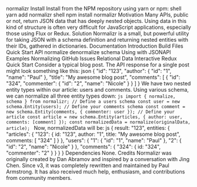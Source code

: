normalizr Install Install from the NPM repository using yarn or npm: shell yarn add normalizr shell npm install normalizr Motivation Many APIs, public or not, return JSON data that has deeply nested objects. Using data in this kind of structure is often very difficult for JavaScript applications, especially those using Flux or Redux. Solution Normalizr is a small, but powerful utility for taking JSON with a schema definition and returning nested entities with their IDs, gathered in dictionaries. Documentation Introduction Build Files Quick Start API normalize denormalize schema Using with JSONAPI Examples Normalizing GitHub Issues Relational Data Interactive Redux Quick Start Consider a typical blog post. The API response for a single post might look something like this: json { "id": "123", "author": { "id": "1", "name": "Paul" }, "title": "My awesome blog post", "comments": [ { "id": "324", "commenter": { "id": "2", "name": "Nicole" } } ] } We have two nested entity types within our article: users and comments. Using various schema, we can normalize all three entity types down: ```js import { normalize, schema } from normalizr; // Define a users schema const user = new schema.Entity(users); // Define your comments schema const comment = new schema.Entity(comments, { commenter: user }); // Define your article const article = new schema.Entity(articles, { author: user, comments: [comment] }); const normalizedData = normalize(originalData, article); ``` Now, normalizedData will be: js { result: "123", entities: { "articles": { "123": { id: "123", author: "1", title: "My awesome blog post", comments: [ "324" ] } }, "users": { "1": { "id": "1", "name": "Paul" }, "2": { "id": "2", "name": "Nicole" } }, "comments": { "324": { id: "324", "commenter": "2" } } } } Dependencies None. Credits Normalizr was originally created by Dan Abramov and inspired by a conversation with Jing Chen. Since v3, it was completely rewritten and maintained by Paul Armstrong. It has also received much help, enthusiasm, and contributions from community members.